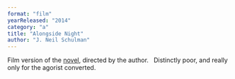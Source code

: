 ```yaml
---
format: "film"
yearReleased: "2014"
category: "a"
title: "Alongside Night"
author: "J. Neil Schulman"
---
```

 Film version of the <a href="s.htm#schulman">novel</a>, directed by the author.
  
 Distinctly poor, and really only for the agorist converted.